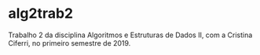 # alg2trab2
Trabalho 2 da disciplina Algoritmos e Estruturas de Dados II, com a Cristina Ciferri, no primeiro semestre de 2019.
